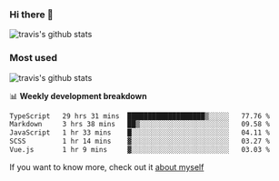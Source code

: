 ### Hi there 👋

<!--
**HondryTravis/HondryTravis** is a ✨ _special_ ✨ repository because its `README.md` (this file) appears on your GitHub profile.

Here are some ideas to get you started:

- 🔭 I’m currently working on ...
- 🌱 I’m currently learning ...
- 👯 I’m looking to collaborate on ...
- 🤔 I’m looking for help with ...
- 💬 Ask me about ...
- 📫 How to reach me: ...
- 😄 Pronouns: ...
- ⚡ Fun fact: ...
-->

![travis's github stats](https://github-readme-stats.vercel.app/api?username=HondryTravis&hide=stars)
### Most used
![travis's github stats](https://github-readme-stats.anuraghazra1.vercel.app/api/top-langs/?username=HondryTravis&layout=compact&hide_title=true)

📊 **Weekly development breakdown**

<!--START_SECTION:waka-->

```txt
TypeScript   29 hrs 31 mins  ███████████████████▒░░░░░   77.76 %
Markdown     3 hrs 38 mins   ██▒░░░░░░░░░░░░░░░░░░░░░░   09.58 %
JavaScript   1 hr 33 mins    █░░░░░░░░░░░░░░░░░░░░░░░░   04.11 %
SCSS         1 hr 14 mins    ▓░░░░░░░░░░░░░░░░░░░░░░░░   03.27 %
Vue.js       1 hr 9 mins     ▓░░░░░░░░░░░░░░░░░░░░░░░░   03.03 %
```

<!--END_SECTION:waka-->

If you want to know more, check out it [about myself](https://hondrytravis.github.io/)
